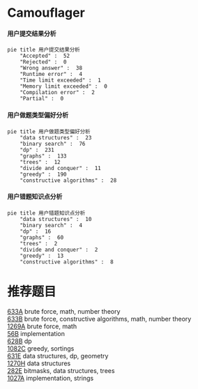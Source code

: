 # Camouflager

<!-- tabs:start -->



#### **用户提交结果分析**

```mermaid
pie title 用户提交结果分析
    "Accepted" :  52
    "Rejected" :  0
    "Wrong answer" :  38
    "Runtime error" :  4
    "Time limit exceeded" :  1
    "Memory limit exceeded" :  0
    "Compilation error" :  2
    "Partial" :  0
```

#### **用户做题类型偏好分析**

```mermaid
pie title 用户做题类型偏好分析
    "data structures" :  23
    "binary search" :  76
    "dp" :  231
    "graphs" :  133
    "trees" :  12
    "divide and conquer" :  11
    "greedy" :  190
    "constructive algorithms" :  28
```
#### **用户错题知识点分析**

```mermaid
pie title 用户错题知识点分析
    "data structures" :  10
    "binary search" :  4
    "dp" :  16
    "graphs" :  60
    "trees" :  2
    "divide and conquer" :  2
    "greedy" :  13
    "constructive algorithms" :  8
```



<!-- tabs:end -->
# 推荐题目
[633A](https://codeforces.com/contest/633/problem/A)		brute force,
                        math,
                        number theory		  
[633B](https://codeforces.com/contest/633/problem/B)		brute force,
                        constructive algorithms,
                        math,
                        number theory		  
[1269A](https://codeforces.com/contest/1269/problem/A)		brute force,
                        math		  
[56B](https://codeforces.com/contest/56/problem/B)		implementation		  
[628B](https://codeforces.com/contest/628/problem/B)		dp		  
[1082C](https://codeforces.com/contest/1082/problem/C)		greedy,
                        sortings		  
[631E](https://codeforces.com/contest/631/problem/E)		data structures,
                        dp,
                        geometry		  
[1270H](https://codeforces.com/contest/1270/problem/H)		data structures		  
[282E](https://codeforces.com/contest/282/problem/E)		bitmasks,
                        data structures,
                        trees		  
[1027A](https://codeforces.com/contest/1027/problem/A)		implementation,
                        strings		  
